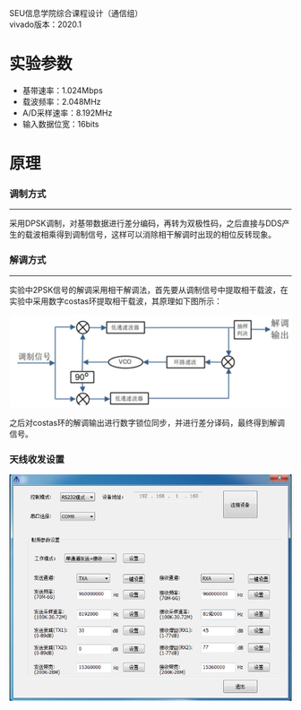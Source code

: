 SEU信息学院综合课程设计（通信组）  
vivado版本：2020.1
# 实验参数
+ 基带速率：1.024Mbps
+ 载波频率：2.048MHz
+ A/D采样速率：8.192MHz
+ 输入数据位宽：16bits

# 原理
### 调制方式
--- 
采用DPSK调制，对基带数据进行差分编码，再转为双极性码，之后直接与DDS产生的载波相乘得到调制信号，这样可以消除相干解调时出现的相位反转现象。
### 解调方式
---
实验中2PSK信号的解调采用相干解调法，首先要从调制信号中提取相干载波，在实验中采用数字costas环提取相干载波，其原理如下图所示：  

![png1](./demodulation.png)  

之后对costas环的解调输出进行数字锁位同步，并进行差分译码，最终得到解调信号。
### 天线收发设置

![png1](./dpsk_AD9361.PNG)  